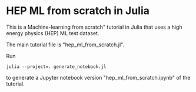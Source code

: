 # HEP ML from scratch in Julia

This is a Machine-learning from scratch" tutorial in Julia that uses a high energy physics (HEP) ML test dataset.

The main tutorial file is "hep_ml_from_scratch.jl".

Run

```shell
julia --project=. generate_notebook.jl
```

to generate a Jupyter notebook version "hep_ml_from_scratch.ipynb" of the tutorial.
